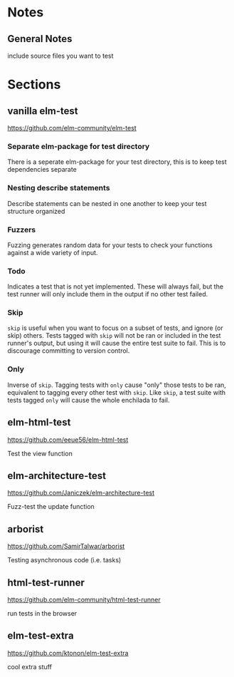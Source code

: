 # Notes
## General Notes
include source files you want to test

# Sections

## vanilla elm-test
https://github.com/elm-community/elm-test
### Separate elm-package for test directory
There is a seperate elm-package for your test directory, this is to keep test dependencies separate
### Nesting describe statements
Describe statements can be nested in one another to keep your test structure organized
### Fuzzers
Fuzzing generates random data for your tests to check your functions against a wide variety of input.
### Todo
Indicates a test that is not yet implemented. These will always fail, but the test runner will only include them in the output if no other test failed.
### Skip
`skip` is useful when you want to focus on a subset of tests, and ignore (or skip) others. Tests tagged with `skip` will not be ran or included in the test runner's output, but using it will cause the entire test suite to fail. This is to discourage committing to version control.
### Only
Inverse of `skip`. Tagging tests with `only` cause "only" those tests to be ran, equivalent to tagging every other test with `skip`. Like `skip`, a test suite with tests tagged `only` will cause the whole enchilada to fail.

## elm-html-test
https://github.com/eeue56/elm-html-test

Test the view function

## elm-architecture-test
https://github.com/Janiczek/elm-architecture-test

Fuzz-test the update function

## arborist
https://github.com/SamirTalwar/arborist

Testing asynchronous code (i.e. tasks)

## html-test-runner
https://github.com/elm-community/html-test-runner

run tests in the browser

## elm-test-extra
https://github.com/ktonon/elm-test-extra

cool extra stuff